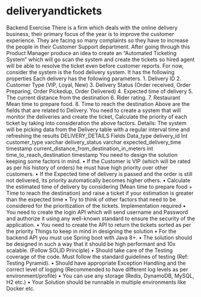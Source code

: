 # deliveryandtickets
Backend Exercise There is a firm which deals with the online delivery business, their primary focus of the year is to improve the customer experience. They are facing so many complaints so they have to increase the people in their Customer Support department. After going through this Product Manager produce an idea to create an “Automated Ticketing System” which will go scan the system and create the tickets so hired agent will be able to resolve the ticket even before customer reports. For now, consider the system is the food delivery system. It has the following properties Each delivery has the following parameters. 1. Delivery ID 2. Customer Type (VIP, Loyal, New) 3. Delivery Status (Order received, Order Preparing, Order Pickedup, Order Delivered) 4. Expected time of delivery 5. The current distance from the destination 6. Rider rating. 7. Restaurant Mean time to prepare food. 8. Time to reach the destination Above are the fields that are related to Delivery. You need to create a system that will monitor the deliveries and create the ticket, Calculate the priority of each ticket by taking into consideration the above factors. Details: The system will be picking data from the Delivery table with a regular interval time and refreshing the results DELIVERY_DETAILS Fields Data_type delivery_id Int customer_type varchar delivery_status varchar expected_delivery_time timestamp current_distance_from_destination_in_meters int time_to_reach_destination timestamp You need to design the solution keeping some factors in mind. • If the Customer is VIP (which will be rated as per his history of orders) he must have high priority over other customers. • If the Expected time of delivery is passed and the order is still not delivered, its priority automatically becomes higher others. • Calculate the estimated time of delivery by considering (Mean time to prepare food + Time to reach the destination) and raise a ticket if your estimation is greater than the expected time • Try to think of other factors that need to be considered for the prioritization of the tickets. Implementation required • You need to create the login API which will send username and Password and authorize it using any well-known standard to ensure the security of the application. • You need to create the API to return the tickets sorted as per the priority Things to keep in mind in designing the solution • For the backend API you must use Spring boot with Java 8+. • The solution should be designed in such a way that it should be high performant and 10x scalable. (Follow SOLID Principle) • Should take care of the Testing coverage of the code. Must follow the standard guidelines of testing (Ref: Testing Pyramid). • Should have appropriate Exception Handling and the correct level of logging (Recommended to have different log levels as per environment/profile) • You can use any storage (Redis, DynamoDB, MySQL, H2 etc.) • Your Solution should be runnable in multiple environments like Docker etc.
